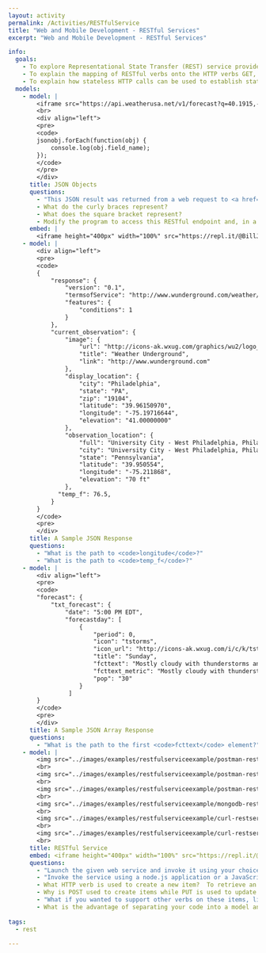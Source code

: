 ```yaml
---
layout: activity
permalink: /Activities/RESTfulService
title: "Web and Mobile Development - RESTful Services"
excerpt: "Web and Mobile Development - RESTful Services"

info:
  goals: 
    - To explore Representational State Transfer (REST) service providers
    - To explain the mapping of RESTful verbs onto the HTTP verbs GET, PUT, POST, and DELETE
    - To explain how stateless HTTP calls can be used to establish state with a client
  models:
    - model: |
        <iframe src="https://api.weatherusa.net/v1/forecast?q=40.1915,-75.4559&daily=0&units=e&maxtime=7d" width="100%"></iframe>
        <br>
        <div align="left">
        <pre>
        <code>
        jsonobj.forEach(function(obj) {
            console.log(obj.field_name);
        });
        </code>
        </pre>
        </div>
      title: JSON Objects
      questions:
        - "This JSON result was returned from a web request to <a href=\"https://api.weatherusa.net/v1/forecast?q=40.1915,-75.4559&daily=0&units=e&maxtime=7d\">https://api.weatherusa.net/v1/forecast?q=40.1915,-75.4559&daily=0&units=e&maxtime=7d</a>, which obtains the 7-day forecast at Ursinus College given the College's latitude and longitude GPS coordinates.  Use a <a href=\"https://jsonformatter.org/json-pretty-print\">JSON Pretty Printer</a> to better format the JSON for reading."
        - What do the curly braces represent?
        - What does the square bracket represent?
        - Modify the program to access this RESTful endpoint and, in a loop, print out each day's date (using <code>validt</code>) and temperature. An example <code>for</code> loop in <a href=\"https://www.w3schools.com/js/js_json_arrays.asp\">JavaScript</a> is given above.
      embed: |
        <iframe height="400px" width="100%" src="https://repl.it/@BillJr99/WeatherClientExample?lite=true" scrolling="no" frameborder="no" allowtransparency="true" allowfullscreen="true" sandbox="allow-forms allow-pointer-lock allow-popups allow-same-origin allow-scripts allow-modals"></iframe>  
    - model: |
        <div align="left">
        <pre>
        <code>
        {
            "response": {
                "version": "0.1",
                "termsofService": "http://www.wunderground.com/weather/api/d/terms.html",
                "features": {
                    "conditions": 1
                }
            },
            "current_observation": {
                "image": {
                    "url": "http://icons-ak.wxug.com/graphics/wu2/logo_130x80.png",
                    "title": "Weather Underground",
                    "link": "http://www.wunderground.com"
                },
                "display_location": {
                    "city": "Philadelphia",
                    "state": "PA",
                    "zip": "19104",
                    "latitude": "39.96150970",
                    "longitude": "-75.19716644",
                    "elevation": "41.00000000"
                },
                "observation_location": {
                    "full": "University City - West Philadelphia, Philadelphia, Pennsylvania",
                    "city": "University City - West Philadelphia, Philadelphia",
                    "state": "Pennsylvania",
                    "latitude": "39.950554",
                    "longitude": "-75.211868",
                    "elevation": "70 ft"
                },
              "temp_f": 76.5,      
            }
        }
        </code>
        <pre>
        </div>
      title: A Sample JSON Response
      questions:
        - "What is the path to <code>longitude</code>?"
        - "What is the path to <code>temp_f</code>?"
    - model: |
        <div align="left">
        <pre>
        <code>
        "forecast": {
            "txt_forecast": {
                "date": "5:00 PM EDT",
                "forecastday": [
                    {
                        "period": 0,
                        "icon": "tstorms",
                        "icon_url": "http://icons-ak.wxug.com/i/c/k/tstorms.gif",
                        "title": "Sunday",
                        "fcttext": "Mostly cloudy with thunderstorms and rain showers. High of 88F. Winds from the SSW at 5 to 15 mph. Chance of rain 30%.",
                        "fcttext_metric": "Mostly cloudy with thunderstorms and rain showers. High of 31C. Breezy. Winds from the SSW at 10 to 20 km/h. Chance of rain 30%.",
                        "pop": "30"
                    }
                 ]
        }
        </code>
        <pre>
        </div>
      title: A Sample JSON Array Response
      questions:
        - "What is the path to the first <code>fcttext</code> element?"  
    - model: |
        <img src="../images/examples/restfulserviceexample/postman-restserviceexample.png" alt="Posting with form parameters">
        <br>
        <img src="../images/examples/restfulserviceexample/postman-restserviceexample-contenttype-applicationjson.png" alt="Posting with application/json Content-Type">
        <br>
        <img src="../images/examples/restfulserviceexample/postman-restserviceexample-get.png" alt="A GET request">
        <br>
        <img src="../images/examples/restfulserviceexample/mongodb-restserviceexample.png" alt="The data store after posting data">
        <br>
        <img src="../images/examples/restfulserviceexample/curl-restserviceexample.png" alt="Posting with cURL from the console">
        <br>
        <img src="../images/examples/restfulserviceexample/curl-restserviceexample-postputget.png" alt="Performing an update with cURL">
        <br>
      title: RESTful Service
      embed: <iframe height="400px" width="100%" src="https://repl.it/@BillJr99/RESTfulServiceExample?lite=true" scrolling="no" frameborder="no" allowtransparency="true" allowfullscreen="true" sandbox="allow-forms allow-pointer-lock allow-popups allow-same-origin allow-scripts allow-modals"></iframe>  
      questions:
        - "Launch the given web service and invoke it using your choice of web client.  To do this, you will want to set up a <a href=\"http://mongodb.com\">mongodb</a> database, add a test user with a password, and allow access from any IP address.  MongoDB will give you a connection string that you can paste into <code>index.js</code> over my default <code>test_user</code> connection string.  <a href=\"https://dev.to/lennythedev/rest-api-with-mongodb-atlas-cloud-node-and-express-in-10-minutes-2ii1\">This article</a> details setting up a MongoDB account and data store.  In the code example, you can update your mongodb link, including your username and password, in the mongoose.connect line.  Be sure to remove these from your code when you're done, or better yet, de-activate that user account on mongodb (you can schedule this to expire when you create it)!"
        - "Invoke the service using a node.js application or a JavaScript browser client.  You can use the Advanced REST Client plugin for Chrome (or Postman, or a similar REST client plugin, on other browsers) or the <code>curl</code> command to execute your web service, in addition to the client code examples we saw previously.  Just update the link to your repl.it server project link in the commands or URL's shown here."
        - What HTTP verb is used to create a new item?  To retrieve an item?  To update an item?  To delete an item?
        - Why is POST used to create items while PUT is used to update them?  Aren't these interchangeable?
        - "What if you wanted to support other verbs on these items, like <code>putOnSale</code>?  Are service endpoints typically nouns or verbs, and how might you re-work a sale verb like this one into an appropriate CRUD endpoint?"
        - What is the advantage of separating your code into a model and a controller implementation?
        
tags:
  - rest
  
---
```


